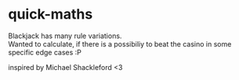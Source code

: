 # quick-maths

Blackjack has many rule variations.  
Wanted to calculate, if there is a possibiliy to beat the casino in some specific edge cases :P

inspired by Michael Shackleford <3
